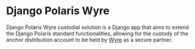 # Django Polaris Wyre

Django Polaris Wyre custodial solution is a Django app that aims to extend the Django Polaris standard functionalities, allowing for the custody of the anchor distribution account to be held by [Wyre](https://www.sendwyre.com/) as a secure partner.
